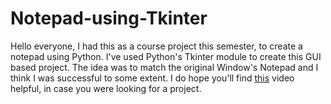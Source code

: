 # Notepad-using-Tkinter
Hello everyone, I had this as a course project this semester, to create a notepad using Python. I've used Python's Tkinter module to create this GUI based project. The idea was to match the original Window's Notepad and I think I was successful to some extent.  I do hope you'll find [this](https://www.youtube.com/watch?v=yygPOZ28Fxw) video helpful, in case you were looking for a project.
